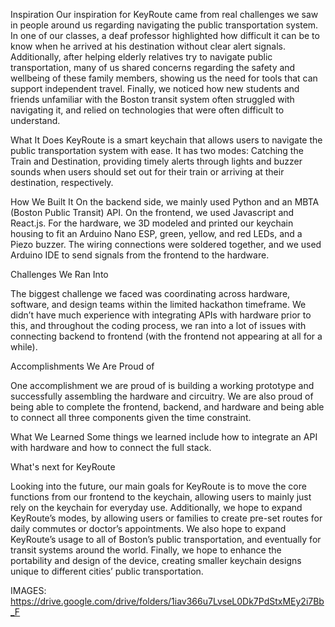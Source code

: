 Inspiration
Our inspiration for KeyRoute came from real challenges we saw in people around us regarding navigating the public transportation system. In one of our classes, a deaf professor highlighted how difficult it can be to know when he arrived at his destination without clear alert signals. Additionally, after helping elderly relatives try to navigate public transportation, many of us shared concerns regarding the safety and wellbeing of these family members, showing us the need for tools that can support independent travel. Finally, we noticed how new students and friends unfamiliar with the Boston transit system often struggled with navigating it, and relied on technologies that were often difficult to understand.

What It Does
KeyRoute is a smart keychain that allows users to navigate the public transportation system with ease. It has two modes: Catching the Train and Destination, providing timely alerts through lights and buzzer sounds when users should set out for their train or arriving at their destination, respectively. 

How We Built It
On the backend side, we mainly used Python and an MBTA (Boston Public Transit) API. On the frontend, we used Javascript and React.js. For the hardware, we 3D modeled and printed our keychain housing to fit an Arduino Nano ESP, green, yellow, and red LEDs, and a Piezo buzzer. The wiring connections were soldered together, and we used Arduino IDE to send signals from the frontend to the hardware.

Challenges We Ran Into

The biggest challenge we faced was coordinating across hardware, software, and design teams within the limited hackathon timeframe. We didn’t have much experience with integrating APIs with hardware prior to this, and throughout the coding process, we ran into a lot of issues with connecting backend to frontend (with the frontend not appearing at all for a while). 

Accomplishments We Are Proud of

One accomplishment we are proud of is building a working prototype and successfully assembling the hardware and circuitry. We are also proud of being able to complete the frontend, backend, and hardware and being able to connect all three components given the time constraint.

What We Learned
Some things we learned include how to integrate an API with hardware and how to connect the full stack.

What's next for KeyRoute

Looking into the future, our main goals for KeyRoute is to move the core functions from our frontend to the keychain, allowing users to mainly just rely on the keychain for everyday use. Additionally, we hope to expand KeyRoute’s modes, by allowing users or families to create pre-set routes for daily commutes or doctor’s appointments. We also hope to expand KeyRoute’s usage to all of Boston’s public transportation, and eventually for transit systems around the world. Finally, we hope to enhance the portability and design of the device, creating smaller keychain designs unique to different cities’ public transportation. 


IMAGES: https://drive.google.com/drive/folders/1iav366u7LvseL0Dk7PdStxMEy2i7Bb_F





